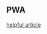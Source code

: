 ## PWA 

[helpful article](https://blog.fullstacktraining.com/creating-progressive-web-apps-with-vue/)